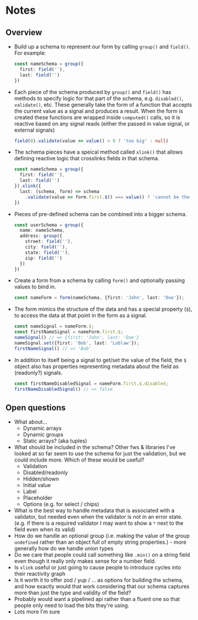 # Notes

## Overview

- Build up a schema to represent our form by calling `group()` and `field()`. For example:

  ```ts
  const nameSchema = group({
    first: field(''),
    last: field('')
  })
  ```

- Each piece of the schema produced by `group()` and `field()` has methods to specify logic for that
  part of the schema, e.g. `disabled()`, `validate()`, etc. These generally take the form of a
  function that accepts the current value as a signal and produces a result. When the form is
  created these functions are wrapped inside `computed()` calls, so it is reactive based on any
  signal reads (either the passed in value signal, or external signals)

  ```ts
  field(0).validate(value => value() > 9 ? 'too big' : null)
  ```

- The schema pieces have a speical method called `xlink()` that allows defining reactive logic that
  crosslinks fields in that schema.

  ```ts
  const nameSchema = group({
    first: field(''),
    last: field('')
  }).xlink({
    last: (schema, form) => schema
      .validate(value => form.first.$() === value() ? 'cannot be the same as your first name' : '')
  })
  ```

- Pieces of pre-defined schema can be combined into a bigger schema.

  ```ts
  const userSchema = group({
    name: nameSchema,
    address: group({
      street: field(''),
      city: field(''),
      state: field(''),
      zip: field('')
    })
  })
  ```

- Create a form from a schema by calling `form()` and optionally passing values to bind in.

  ```ts
  const nameForm = form(nameSchema, {first: 'John', last: 'Doe'});
  ```

- The form mimics the structure of the data and has a special property (`$`), to access the data at
  that point in the form as a signal.

  ```ts
  const nameSignal = nameForm.$;
  const firstNameSignal = nameForm.first.$;
  nameSignal() // => {first: 'John', last: 'Doe'}
  nameSignal.set({first: 'Bob', last: 'Loblaw'});
  firstNameSignal() // => 'Bob'
  ```

- In addition to itself being a signal to get/set the value of the field, the `$` object also has
  properties representing metadata about the field as (readonly?) signals.

  ```ts
  const firstNameDisabledSignal = nameForm.first.$.disabled;
  firstNameDisabledSignal() // => false
  ```

## Open questions

- What about...
  - Dynamic arrays
  - Dynamic groups
  - Static arrays? (aka tuples)
- What should be included in the schema? Other fws & libraries I've looked at so far seem to use the
  schema for just the validation, but we could include more. Which of these would be useful?
  - Validation
  - Disabled/readonly
  - Hidden/shown
  - Initial value
  - Label
  - Placeholder
  - Options (e.g. for select / chips)
- What is the best way to handle metadata that is associated with a validator, but needed even when
  the validator is not in an error state. (e.g. if there is a required validator I may want to show
  a `*` next to the field even when its valid)
- How do we handle an optional group (i.e. making the value of the group `undefined` rather than an
  object full of empty string properties.) - more generally how do we handle union types
- Do we care that people could call something like `.min()` on a string field even though it really
  only makes sense for a number field.
- Is `xlink` useful or just going to cause people to introduce cycles into their reactivity graph
- Is it worth it to offer zod / yup / ... as options for building the schema, and how exactly would
  that work considering that our schema captures more than just the type and validity of the field?
- Probably would want a pipelined api rather than a fluent one so that people only need to load the
  bits they're using.
- Lots more I'm sure
